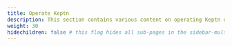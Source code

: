 ```yaml
---
title: Operate Keptn
description: This section contains various content on operating Keptn day-to-day
weight: 30
hidechildren: false # this flag hides all sub-pages in the sidebar-multicard.html
---
```

